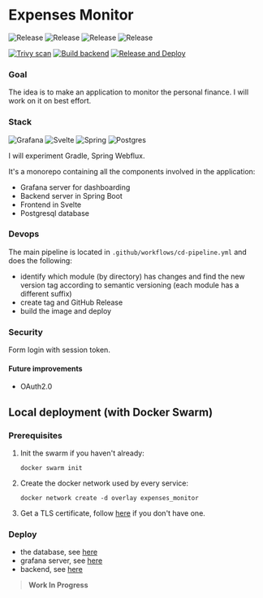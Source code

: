 # Expenses Monitor
![Release](https://img.shields.io/github/v/release/and-mora/expenses-monitor?label=grafana-release&sort=semver&filter=*-grafana)
![Release](https://img.shields.io/github/v/release/and-mora/expenses-monitor?label=backend-release&sort=semver&filter=*-backend&color=blue)
![Release](https://img.shields.io/github/v/release/and-mora/expenses-monitor?label=client-release&sort=semver&filter=*-client)
![Release](https://img.shields.io/github/v/release/and-mora/expenses-monitor?label=frontend-release&sort=semver&filter=*-frontend&color=red)

[![Trivy scan](https://github.com/and-mora/expenses-monitor/actions/workflows/trivy.yml/badge.svg?branch=master)](https://github.com/and-mora/expenses-monitor/actions/workflows/trivy.yml)
[![Build backend](https://github.com/and-mora/expenses-monitor/actions/workflows/build-be.yml/badge.svg)](https://github.com/and-mora/expenses-monitor/actions/workflows/build-be.yml)
[![Release and Deploy](https://github.com/and-mora/expenses-monitor/actions/workflows/cd-pipeline.yml/badge.svg)](https://github.com/and-mora/expenses-monitor/actions/workflows/cd-pipeline.yml)

### Goal
The idea is to make an application to monitor the personal finance.
I will work on it on best effort.

### Stack
![Grafana](https://img.shields.io/badge/grafana-%23F46800.svg?style=for-the-badge&logo=grafana&logoColor=white)
![Svelte](https://img.shields.io/badge/Svelte-4A4A55?style=for-the-badge&logo=svelte&logoColor=FF3E00)
![Spring](https://img.shields.io/badge/spring-%236DB33F.svg?style=for-the-badge&logo=spring&logoColor=white)
![Postgres](https://img.shields.io/badge/postgres-%23316192.svg?style=for-the-badge&logo=postgresql&logoColor=white)

I will experiment Gradle, Spring Webflux.

It's a monorepo containing all the components involved in the application:
- Grafana server for dashboarding
- Backend server in Spring Boot
- Frontend in Svelte
- Postgresql database

### Devops
The main pipeline is located in `.github/workflows/cd-pipeline.yml` and does the following:
- identify which module (by directory) has changes and find the new version tag according to semantic versioning (each module has a different suffix)
- create tag and GitHub Release
- build the image and deploy

### Security
Form login with session token.

#### Future improvements
- OAuth2.0

## Local deployment (with Docker Swarm)

### Prerequisites
1. Init the swarm if you haven't already:
    ```
    docker swarm init
    ```
2. Create the docker network used by every service:
    ```
    docker network create -d overlay expenses_monitor
    ```
3. Get a TLS certificate, follow [here](docs/tls_certificate.md) if you don't have one.

### Deploy
- the database, see [here](database/README.md)
- grafana server, see [here](grafana/README.md)
- backend, see [here](backend/README.md)

> **Work In Progress**


